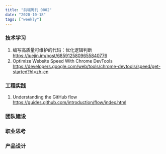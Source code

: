 ```yaml
---
title: "前端周刊 0002"
date: "2020-10-18"
tags: ["weekly"]
---
```


### 技术学习
1. 编写高质量可维护的代码：优化逻辑判断 https://juejin.im/post/6859125809655840776
2. Optimize Website Speed With Chrome DevTools https://developers.google.com/web/tools/chrome-devtools/speed/get-started?hl=zh-cn


### 工程实践
1. Understanding the GitHub flow https://guides.github.com/introduction/flow/index.html


### 团队建设

### 职业思考

### 产品设计
